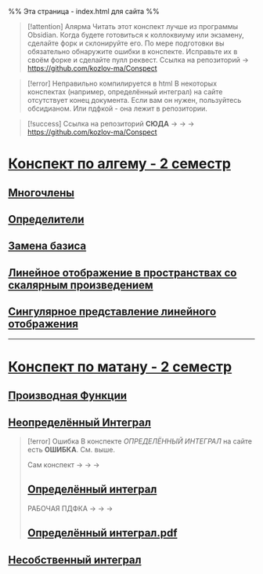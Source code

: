 %% Эта страница - index.html для сайта %%


> [!attention] Алярма
> Читать этот конспект лучше из программы Obsidian. Когда будете готовиться к коллоквиуму или экзамену, сделайте форк и склонируйте его. По мере подготовки вы обязательно обнаружите ошибки в конспекте. Исправьте их в своём форке и сделайте пулл реквест. Ссылка на репозиторий -> https://github.com/kozlov-ma/Conspect

> [!error] Неправильно компилируется в html
> В некоторых конспектах (например, определённый интеграл) на сайте отсутствует конец документа. Если вам он нужен, пользуйтесь обсидианом. Или пдфкой - она лежит в репозитории.

> [!success] Ссылка на репозиторий
> **СЮДА** -> -> -> https://github.com/kozlov-ma/Conspect

# [Конспект по алгему - 2 семестр](!Algem.md)
## [Многочлены](algem/Многочлены.md)
## [Определители](algem/Определители.md)
## [Замена базиса](algem/Замена%20базиса.md)
## [Линейное отображение в пространствах со скалярным произведением](algem/Линейное%20отображение%20в%20пространствах%20со%20скалярным%20произведением.md)
## [Сингулярное представление линейного отображения](algem/Сингулярное%20представление%20линейного%20отображения.md)
---
# [Конспект по матану - 2 семестр](!Matan.md)
## [Производная Функции](matan/Производная%20Функции.md)
## [Неопределённый Интеграл](matan/Неопределённый%20Интеграл.md)

> [!error] Ошибка
> В конспекте _ОПРЕДЕЛЁННЫЙ ИНТЕГРАЛ_ на сайте есть **ОШИБКА**. См. выше.
> 
> Сам конспект -> -> ->
> ## [Определённый интеграл](matan/Определённый%20интеграл.md) 
> 
> РАБОЧАЯ ПДФКА -> -> ->
> ## [Определённый интеграл.pdf](https://github.com/kozlov-ma/Conspect/blob/main/%D0%9E%D0%BF%D1%80%D0%B5%D0%B4%D0%B5%D0%BB%D1%91%D0%BD%D0%BD%D1%8B%D0%B9%20%D0%B8%D0%BD%D1%82%D0%B5%D0%B3%D1%80%D0%B0%D0%BB.pdf)
>

## [Несобственный интеграл](matan/Несобственный%20интеграл.md)
